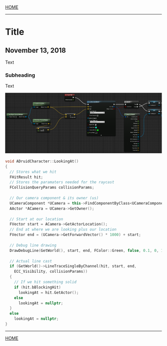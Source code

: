 
[HOME](https://avijr.com)

---

# Title
## November 13, 2018

Text

### Subheading

Text

![Image](/images/looking_at_blueprint.png)

```cpp
void ADruidCharacter::LookingAt()
{
  // Stores what we hit
  FHitResult hit;
  // Stores the paramaters needed for the raycast
  FCollisionQueryParams collisionParams;
  
  // Our camera component & its owner (us)
  UCameraComponent *UCamera = this->FindComponentByClass<UCameraComponent>();
  AActor *ACamera = UCamera->GetOwner();
  
  // Start at our location
  FVector start = ACamera->GetActorLocation();
  // End at where we are looking plus our location
  FVector end = (UCamera->GetForwardVector() * 1000) + start;
  
  // Debug line drawing
  DrawDebugLine(GetWorld(), start, end, FColor::Green, false, 0.1, 0, 1)
  
  // Actual line cast
  if (GetWorld()->LineTraceSingleByChannel(hit, start, end, 
    ECC_Visibility, collisionParams))
  {
    // If we hit something solid
    if (hit.bBlockingHit)
      lookingAt = hit.GetActor();
    else
      lookingAt = nullptr;
  }
  else
    lookingAt = nullptr;
}
```

---

[HOME](https://avijr.com)
